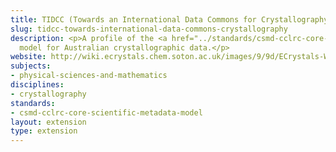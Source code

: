 ```yaml
---
title: TIDCC (Towards an International Data Commons for Crystallography)
slug: tidcc-towards-international-data-commons-crystallography
description: <p>A profile of the <a href="../standards/csmd-cclrc-core-scientific-metadata-model.html">CSMD</a>
  model for Australian crystallographic data.</p>
website: http://wiki.ecrystals.chem.soton.ac.uk/images/9/9d/ECrystals-WP4-PM-Final.pdf
subjects:
- physical-sciences-and-mathematics
disciplines:
- crystallography
standards:
- csmd-cclrc-core-scientific-metadata-model
layout: extension
type: extension
---
```


